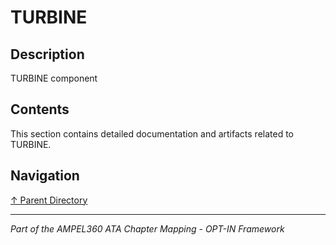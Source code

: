 # TURBINE

## Description

TURBINE component

## Contents

This section contains detailed documentation and artifacts related to TURBINE.

## Navigation

[↑ Parent Directory](../README.md)

---

*Part of the AMPEL360 ATA Chapter Mapping - OPT-IN Framework*
